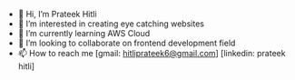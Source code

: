 - 👋 Hi, I’m Prateek Hitli
- 👀 I’m interested in creating eye catching websites
- 🌱 I’m currently learning AWS Cloud
- 💞️ I’m looking to collaborate on frontend development field
- 📫 How to reach me [gmail: hitliprateek6@gmail.com] [linkedin: prateek hitli]

<!---
Prateek1771/Prateek1771 is a ✨ special ✨ repository because its `README.md` (this file) appears on your GitHub profile.
You can click the Preview link to take a look at your changes.
--->
